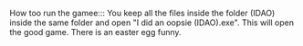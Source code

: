 How too run the gamee:::
You keep all the files inside the folder (IDAO) inside the same folder and open "I did an oopsie (IDAO).exe". 
This will open the good game.
There is an easter egg funny.
